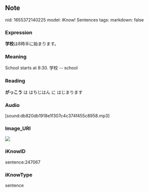 ## Note
nid: 1655372140225
model: iKnow! Sentences
tags: 
markdown: false

### Expression
<b>学校</b>は8時半に始まります。

### Meaning
School starts at 8:30.
学校 -- school

### Reading
<b>がっこう</b> は はちじはん に はじまります

### Audio
[sound:db820db1918e1f307c4c374f455c8958.mp3]

### Image_URI
<img src="238f7cbb79974b2d8ec3a2ec910e8988.jpg">

### iKnowID
sentence:247067

### iKnowType
sentence
